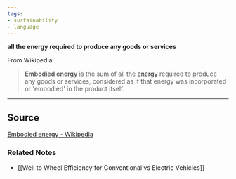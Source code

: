 ```yaml
---
tags:
- sustainability
- language
---
```

**all the energy required to produce any goods or services**

From Wikipedia:

> **Embodied energy** is the sum of all the [energy](https://en.m.wikipedia.org/wiki/Energy_use) required to produce any goods or services, considered as if that energy was incorporated or 'embodied' in the product itself.
> 

---

## Source

[Embodied energy - Wikipedia](https://en.m.wikipedia.org/wiki/Embodied_energy)

### Related Notes
- [[Well to Wheel Efficiency for Conventional vs Electric Vehicles]]